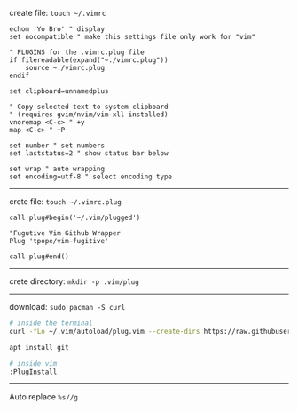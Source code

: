 create file: `touch ~/.vimrc`

```
echom 'Yo Bro' " display
set nocompatible " make this settings file only work for "vim"

" PLUGINS for the .vimrc.plug file
if filereadable(expand("~./vimrc.plug"))
	source ~./vimrc.plug
endif
```

```
set clipboard=unnamedplus

" Copy selected text to system clipboard
" (requires gvim/nvim/vim-xll installed)
vnoremap <C-c> " +y
map <C-c> " +P
```

```
set number " set numbers
set laststatus=2 " show status bar below

set wrap " auto wrapping
set encoding=utf-8 " select encoding type
```

---
crete file: `touch ~/.vimrc.plug`
```vim
call plug#begin('~/.vim/plugged')

"Fugutive Vim Github Wrapper
Plug 'tpope/vim-fugitive'

call plug#end()
```

---
crete directory: `mkdir -p .vim/plug`

---
download: `sudo pacman -S curl`
```bash
# inside the terminal
curl -fLo ~/.vim/autoload/plug.vim --create-dirs https://raw.githubusercontent.com/junegunn/vim-plug/master/plug.vim

apt install git
```

```bash
# inside vim
:PlugInstall
```

---
Auto replace
`%s//g`
